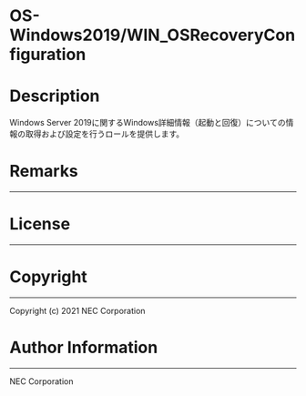 OS-Windows2019/WIN_OSRecoveryConfiguration
=======================================================
# Description
Windows Server 2019に関するWindows詳細情報（起動と回復）についての情報の取得および設定を行うロールを提供します。

# Remarks
-------

# License
-------

# Copyright
---------
Copyright (c) 2021 NEC Corporation

# Author Information
------------------
NEC Corporation
